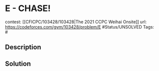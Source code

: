 # E - CHASE!

contest: [[CFICPC/103428/103428|The 2021 CCPC Weihai Onsite]]
url: https://codeforces.com/gym/103428/problem/E
#Status/UNSOLVED
Tags: #

## Description

## Solution

